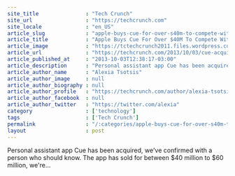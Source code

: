```yaml
---
site_title               : "Tech Crunch"
site_url                 : "https://techcrunch.com"
site_locale              : "en_US"
article_slug             : "apple-buys-cue-for-over-s40m-to-compete-with-google-now"
article_title            : "Apple Buys Cue For Over $40M To Compete With Google Now"
article_image            : "https://tctechcrunch2011.files.wordpress.com/2013/10/screen-shot-2013-10-03-at-9-06-03-am.png?w=138&h=97&crop=1"
article_url              : "https://techcrunch.com/2013/10/03/cue-acquired-for-over-40m-likely-by-apple-to-compete-with-google-now/"
article_published_at     : "2013-10-03T12:38:17-03:00"
article_description      : "Personal assistant app Cue has been acquired, we've confirmed with a person who should know. The app has sold for between $40 million to $60 million, we're..."
article_author_name      : "Alexia Tsotsis"
article_author_image     : null
article_author_biography : null
article_author_profile   : "https://techcrunch.com/author/alexia-tsotsis/"
article_author_facebook  : null
article_author_twitter   : "https://twitter.com/alexia"
category                 : ['technology']
tags                     : ['Tech Crunch']
permalink                : "/:categories/apple-buys-cue-for-over-s40m-to-compete-with-google-now/"
layout                   : post
---
```


Personal assistant app Cue has been acquired, we've confirmed with a person who should know. The app has sold for between $40 million to $60 million, we're...
